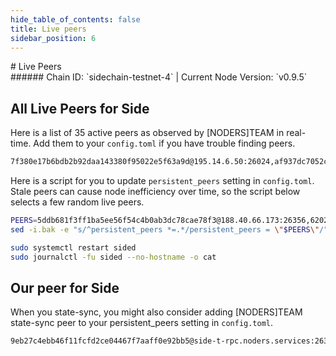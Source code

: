 ```yaml
---
hide_table_of_contents: false
title: Live peers
sidebar_position: 6
---
```


<div class="h1-with-icon icon-side">
# Live Peers
</div>
###### Chain ID: `sidechain-testnet-4` | Current Node Version: `v0.9.5`

## All Live Peers for Side
Here is a list of 35 active peers as observed by [NODERS]TEAM in real-time. Add them to your `config.toml` if you have trouble finding peers.

```bash
7f380e17b6bdb2b92daa143380f95022e5f63a9d@195.14.6.50:26024,af937dc7052cbe9d9a744c0425d0713b46afadb5@65.108.98.235:54056,818fea607c3aef6c348e1319ec47f303642886a6@65.109.85.36:17456,85cfebdb59615a1bf427106a32b30c91568fd52a@135.181.216.54:3450,b5fada78e89ab161d63f0183b2ac7b8b10b18bb4@65.109.85.226:26656,e9ee4fb923d5aab89207df36ce660ff1b882fc72@136.243.33.177:21656,4c02f642853efdfe359baf835693cf52c3b13188@167.235.178.134:26356,1a8ba8ee3f98a0ee1890868c7b656737fc3ba854@136.38.55.33:15023,3728e3957ffddf96dfb94f452d497a56c9fa593e@5.189.130.43:31656,e6575e39599afba59bbe3422284b22edfb1adafb@23.88.5.169:24656,65a302ea550bd86e09807fdec0f209e99e6e03a6@141.94.143.203:56146,5d49dd71b8ee8b9893bcfb0b5fdd7dffaeac33fb@213.239.217.52:38656,3fa9ca28502629d0949cf331a23b870f83080dda@152.53.18.245:22656,67cd6d593543f4a469734bdd4dff64fcf05bf6d3@91.210.101.84:26656,c64da4e0565ff5651545b53548b933841577e84d@5.161.100.226:26656,e8c1d8302878dc02ead10466a8c4ae6b38267c70@148.113.190.239:22656,3c907d62785b8cbcc21fb40f30a8157666a31176@88.198.70.23:26356,5ddb681f3ff1ba5ee56f54c4b0ab3dc78cae78f3@188.40.66.173:26356,942d309d479b7288156848b2302390693c71e42c@51.195.61.9:26356,4b8001bef269a4df362e5882f79787010b0bc886@213.199.39.207:45656,5c2a752c9b1952dbed075c56c600c3a79b58c395@195.3.220.21:27516,51b88ac6759efc4493573e60babcbcf2d481c297@65.108.132.254:26656,0273bf13e91575aab29d7c3bff171d648a56c0ea@2a01:23856,3372641486b00668d51ce43f46eb5fda22d63c62@138.201.240.155:26356,b60a5456c46eb9d2a079fc88f7b3dd04cd826be5@93.159.130.38:36656,3247baecb8d37c8429530b7fd2efccf12e1bda86@148.251.235.130:21656,eba0daefdaaed8b8db080a5777bd7dafe1fc7e2f@65.109.99.35:7000,cb9893184978c1024f30e47f37dad668bb775e30@176.9.90.222:61156,31f1d27a09f87a5c0bef97d616490829162c66c8@149.28.129.132:16656,027ef6300590b1ca3a2b92a274247e24537bd9c9@65.109.65.248:49656,c446dbb102cb95d5b368b96157dff9eccd87438e@161.117.248.199:26656,6202f202f52aca046f749ce8fc58ebf06a01e272@65.108.200.40:49656,e77f9743b8f2d8c4b85d84429fdc61cc7a050c56@162.55.65.137:26356,70b318f49e6b1a5539d1c1b4605649c0d342af78@195.201.241.107:56146,7c9c4e4d0bbcd99410802974ccebca15b7ca3e5d@94.130.164.82:26356
```

Here is a script for you to update `persistent_peers` setting in `config.toml`. Stale peers can cause node inefficiency over time, so the script below selects a few random live peers.

```bash
PEERS=5ddb681f3ff1ba5ee56f54c4b0ab3dc78cae78f3@188.40.66.173:26356,6202f202f52aca046f749ce8fc58ebf06a01e272@65.108.200.40:49656,027ef6300590b1ca3a2b92a274247e24537bd9c9@65.109.65.248:49656,eba0daefdaaed8b8db080a5777bd7dafe1fc7e2f@65.109.99.35:7000,31f1d27a09f87a5c0bef97d616490829162c66c8@149.28.129.132:16656
sed -i.bak -e "s/^persistent_peers *=.*/persistent_peers = \"$PEERS\"/" ~/.side/config/config.toml

sudo systemctl restart sided
sudo journalctl -fu sided --no-hostname -o cat
```

## Our peer for Side
When you state-sync, you might also consider adding [NODERS]TEAM state-sync peer to your persistent_peers setting in `config.toml`.

```bash
9eb27c4ebb46f11fcfd2ce04467f7aaff0e92bb5@side-t-rpc.noders.services:26356
```